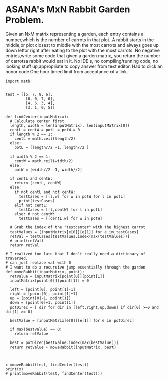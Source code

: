 # ASANA's MxN Rabbit Garden Problem.

Given an NxM matrix representing a garden, each entry  contains a number,which is the number of carrots in that plot.
A rabbit starts in the middle,or plot closest to middle with the most carrots and always goes up down leftor right
after eating to the plot with the most carrots. No negative entries,write some code that given a garden matrix, you 
return the number of carrotsa rabbit would eat in it. No IDE's, no compiling/running code, no looking stuff up,appropriate
to copy answer from text editor. Had to click an honor code.One hour timed limit from acceptance of a link.

```
import math


test = [[5, 7, 8, 6],
         [0, 0, 7, 0],
         [4, 6, 3, 4],
         [3, 1, 0, 5]]

def findCenter(inputMatrix):
  # Calculate center first
  length, width = len(inputMatrix), len(inputMatrix[0])
  centL = centW = potL = potW = 0
  if length % 2 == 1:
    centL = math.ceil(length/2)
  else:
    potL = [length//2 -1, length//2 ]

  if width % 2 == 1:
    centW = math.ceil(width/2)
  else:
    potW = [width//2 -1, width//2]

  if centL and centW:
    return [centL, centW]
  else:
    if not centL and not centW:
      testCases = [[l,w] for w in potW for l in potL]
      print(testCases)  
    elif not centL:
      testCases = [[l,centW] for l in potL]
    else: # not centW:
      testCases = [[centL,w] for w in potW]

  # Grab the index of the "testcenter" with the highest carrot
  testValues = [inputMatrix[e[0]][e[1]] for e in testCases]
  retVal = testCases[testValues.index(max(testValues))]
  # print(retVal)
  return retVal

# I realized too late that I don't really need a dictionary of traversed,
# can just replace val with 0
# I want to do a recursive jump essentially through the garden
def moveRabbit(inputMatrix, point):
  retValue = inputMatrix[point[0]][point[1]]
  inputMatrix[point[0]][point[1]] = 0

  left = [point[0], point[1]-1]
  right = [point[0], point[1]+1]
  up = [point[0]-1, point[1]]
  down = [point[0]+1, point[1]]
  potDirec = [ dir for dir in [left,right,up,down] if dir[0] >=0 and dir[1] >= 0]

  bestValue = [inputMatrix[e[0]][e[1]] for e in potDirec]

  if max(bestValue) == 0:
    return retValue

  best = potDirec[bestValue.index(max(bestValue))]
  return retValue + moveRabbit(inputMatrix, best)

  

x =moveRabbit(test, findCenter(test))
print(x)
# print(moveRabbit(test, findCenter(test)))
```
